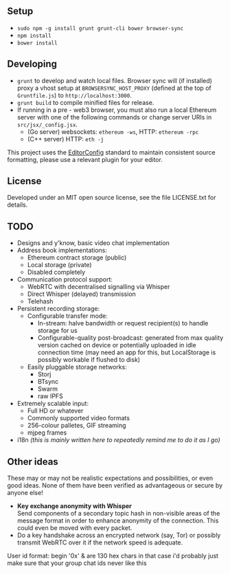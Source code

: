 ## Setup

- `sudo npm -g install grunt grunt-cli bower browser-sync`
- `npm install`
- `bower install`




## Developing

- `grunt` to develop and watch local files. Browser sync will (if installed) proxy a vhost setup at `BROWSERSYNC_HOST_PROXY` (defined at the top of `Gruntfile.js`) to `http://localhost:3000`.
- `grunt build` to compile minified files for release.
- If running in a pre - web3 browser, you must also run a local Ethereum server with one of the following commands or change server URIs in `src/jsx/_config.jsx`.
	- (Go server) websockets: `ethereum -ws`, HTTP: `ethereum -rpc`
	- (C++ server) HTTP: `eth -j`

This project uses the [EditorConfig](http://editorconfig.org/) standard to maintain consistent source formatting, please use a relevant plugin for your editor.




## License

Developed under an MIT open source license, see the file LICENSE.txt for details.




## TODO

- Designs and y'know, basic video chat implementation
- Address book implementations:
	- Ethereum contract storage (public)
	- Local storage (private)
	- Disabled completely
- Communication protocol support:
	- WebRTC with decentralised signalling via Whisper
	- Direct Whisper (delayed) transmission
	- Telehash
- Persistent recording storage:
	- Configurable transfer mode:
		- In-stream: halve bandwidth or request recipient(s) to handle storage for us
		- Configurable-quality post-broadcast: generated from max quality version cached on device or potentially uploaded in idle connection time (may need an app for this, but LocalStorage is possibly workable if flushed to disk)
	- Easily pluggable storage networks:
		- Storj
		- BTsync
		- Swarm
		- raw IPFS
- Extremely scalable input:
	- Full HD or whatever
	- Commonly supported video formats
	- 256-colour palletes, GIF streaming
	- mjpeg frames
- i18n *(this is mainly written here to repeatedly remind me to do it as I go)*




## Other ideas

These may or may not be realistic expectations and possibilities, or even good ideas. None of them have been verified as advantageous or secure by anyone else!

- **Key exchange anonymity with Whisper**<br />
  Send components of a secondary topic hash in non-visible areas of the message format in order to enhance anonymity of the connection. This could even be moved with every packet.
- Do a key handshake across an encrypted network (say, Tor) or possibly transmit WebRTC over it if the network speed is adequate.



User id format: begin '0x' & are 130 hex chars
in that case i'd probably just make sure that your group chat ids never like this
